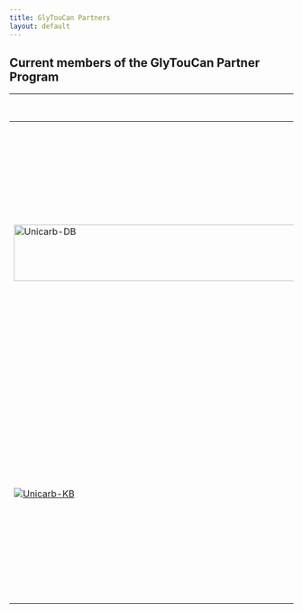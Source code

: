 ```yaml
---
title: GlyTouCan Partners
layout: default
---
```

## Current members of the GlyTouCan Partner Program

Member  | About | Sponsored/Supported by 
-------- | --- | ------- 
<a href="http://unicarb-db.expasy.org/"> <img src="http://glytoucan.github.io/images/Partner/partner-unicarbdb.png" title="Unicarb-DB" width="1800" height="100"> </a>  | In the endeavour to make glycomics a part of mainstream life science research, we believe that it is important to assemble glycan structure databases together with the experimental attributes this data has generated. <br> See more [details](http://unicarb-db.expasy.org/about#sthash.lggrU6W7.dpuf) | [Nectar](http://www.nectar.org.au/) - [ANDS](http://www.ands.org.au/) - [STINT](http://www.stint.se/) - [SIB ExPASy](http://www.expasy.org/) - [GGE](http://glycogastromics.biomedtrain.eu/cms/)
[![Unicarb-KB](http://glytoucan.github.io/images/Partner/partner-unicarbkb.png)](http://www.unicarbkb.org/) | UniCarbKB is an initiative that aims to promote the creation of an online information storage and search platform for glycomics and glycobiology research. (Taken from the main site.) Other [details](https://academic.oup.com/nar/article/42/D1/D215/1052197/UniCarbKB-building-a-knowledge-platform-for) | [Nectar](http://www.nectar.org.au/) - [ANDS](http://www.ands.org.au/) - [STINT](http://www.stint.se/) - [SIB ExPASy](http://www.expasy.org/)
